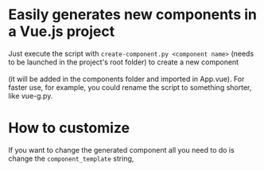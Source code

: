 # Easily generates new components in a Vue.js project
Just execute the script with ```create-component.py <component name>``` (needs to be launched in the project's root folder) to create a new component
<br><br>
(it will be added in the components folder and imported in App.vue).
For faster use, for example, you could rename the script to something shorter, like vue-g.py.

# How to customize
If you want to change the generated component all you need to do is change the ```component_template``` string,
